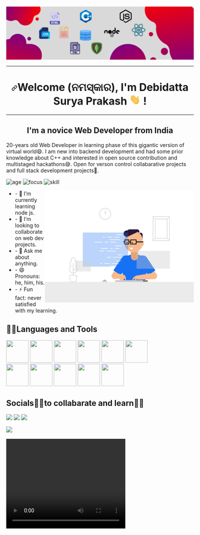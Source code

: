 <p><a target="_blank" rel="noopener noreferrer" href="https://raw.githubusercontent.com/debidattasuryaprakash/debidattasuryaprakash/main/photo/XIV.png"><img src="https://raw.githubusercontent.com/debidattasuryaprakash/debidattasuryaprakash/main/photo/XIV.png" alt="" style="max-width:100%;"></a></p>
<hr>



### <h1 align="center"><a id="user-content--नमस्ते-namaste-im-subhampreet-mohanty---" class="anchor" aria-hidden="true" href="#-नमस्ते-namaste-im-subhampreet-mohanty---"><svg class="octicon octicon-link" viewBox="0 0 16 16" version="1.1" width="16" height="16" aria-hidden="true"><path fill-rule="evenodd" d="M7.775 3.275a.75.75 0 001.06 1.06l1.25-1.25a2 2 0 112.83 2.83l-2.5 2.5a2 2 0 01-2.83 0 .75.75 0 00-1.06 1.06 3.5 3.5 0 004.95 0l2.5-2.5a3.5 3.5 0 00-4.95-4.95l-1.25 1.25zm-4.69 9.64a2 2 0 010-2.83l2.5-2.5a2 2 0 012.83 0 .75.75 0 001.06-1.06 3.5 3.5 0 00-4.95 0l-2.5 2.5a3.5 3.5 0 004.95 4.95l1.25-1.25a.75.75 0 00-1.06-1.06l-1.25 1.25a2 2 0 01-2.83 0z"></path></svg></a>Welcome (ନମସ୍କାର), I'm Debidatta Surya Prakash <a target="_blank" rel="noopener noreferrer" href="https://raw.githubusercontent.com/ABSphreak/ABSphreak/master/gifs/Hi.gif"><img src="https://raw.githubusercontent.com/ABSphreak/ABSphreak/master/gifs/Hi.gif" width="30px" style="max-width:100%;"></a> ! </h1>
<hr>

<h2  align="center">I'm a novice Web Developer from India</h2>

<p>20-years old Web Developer in learning phase of this gigantic version of virtual world&#128516. I am new into backend development and had some prior knowledge about C++ and interested in open source contribution and multistaged hackathons😅. Open for verson control collabarative projects and full stack development projects🤗. 

<p>
<img src="https://img.shields.io/badge/age-20-blue" alt="age" data-canonical-src="https://img.shields.io/badge/age-20-blue" style="max-width:100%;">
<img src="https://img.shields.io/badge/focus-WebDev-brightgreen" alt="focus" data-canonical-src="https://img.shields.io/badge/focus-WebDev-brightgreen" style="max-width:100%;">
<img src="https://img.shields.io/badge/skill-Learning-red" alt="skill" data-canonical-src="https://img.shields.io/badge/skill-Learning-red" style="max-width:100%;">
</p>
<p><a target="_blank" rel="noopener noreferrer" href="https://raw.githubusercontent.com/debidattasuryaprakash/debidattasuryaprakash/main/photo/code.gif"><img align="right" src="https://raw.githubusercontent.com/debidattasuryaprakash/debidattasuryaprakash/main/photo/code.gif" width="400" data-canonical-src="https://media.giphy.com/media/M9gbBd9nbDrOTu1Mqx/giphy.gif" style="max-width:300%;"></a></p>
<p>
 <ul>
   
<li>- 🌱 I’m currently learning node js.</li>
<li>- 👯 I’m looking to collaborate on web dev projects.</li>
<li>- 💬 Ask me about anything.</li>
<li>- 😄 Pronouns: he, him, his.</li>
<li>- ⚡ Fun fact: never satisfied with my learning.</li>
  
   </ul>
</p>
<h2>👨‍💻Languages and Tools</h2>
<div align="left">
<a target="_blank" rel="noopener noreferrer" href="https://github.com/Subhampreet/Subhampreet/blob/master/logos/c++.png?raw=true"><img src="https://github.com/Subhampreet/Subhampreet/raw/master/logos/c++.png?raw=true" height="60" width="60" style="max-width:100%;"></a>
<a target="_blank" rel="noopener noreferrer" href="https://github.com/Subhampreet/Subhampreet/blob/master/logos/JS.png?raw=true"><img src="https://github.com/Subhampreet/Subhampreet/raw/master/logos/JS.png?raw=true" height="60" width="60" style="max-width:100%;"></a>
<a target="_blank" rel="noopener noreferrer" href="https://camo.githubusercontent.com/aac945beac14dc731dc0499a530a41c7b76addcae3adbeeae28b5dc3add9a3a0/68747470733a2f2f63646e2e69636f6e73636f75742e636f6d2f69636f6e2f667265652f706e672d3531322f6e6f64652d6a732d313137343932352e706e67"><img src="https://camo.githubusercontent.com/aac945beac14dc731dc0499a530a41c7b76addcae3adbeeae28b5dc3add9a3a0/68747470733a2f2f63646e2e69636f6e73636f75742e636f6d2f69636f6e2f667265652f706e672d3531322f6e6f64652d6a732d313137343932352e706e67" height="60" width="60" data-canonical-src="https://cdn.iconscout.com/icon/free/png-512/node-js-1174925.png" style="max-width:100%;"></a>
<a target="_blank" rel="noopener noreferrer" href="https://github.com/Subhampreet/Subhampreet/blob/master/logos/css.png?raw=true"><img src="https://github.com/Subhampreet/Subhampreet/raw/master/logos/css.png?raw=true" height="60" width="60" style="max-width:100%;"></a>
<a target="_blank" rel="noopener noreferrer" href="https://github.com/Subhampreet/Subhampreet/blob/master/logos/html.png?raw=true"><img src="https://github.com/Subhampreet/Subhampreet/raw/master/logos/html.png?raw=true" height="60" width="60" style="max-width:100%;"></a>
<a target="_blank" rel="noopener noreferrer" href="https://camo.githubusercontent.com/c10bbec541caa795eee7a0ada0415e2fe7c04b4f89aaa8ebc76e1d1ac2ede1d6/68747470733a2f2f696d672e69636f6e73382e636f6d2f636f6c6f722f3435322f6d6f6e676f64622e706e67"><img src="https://camo.githubusercontent.com/c10bbec541caa795eee7a0ada0415e2fe7c04b4f89aaa8ebc76e1d1ac2ede1d6/68747470733a2f2f696d672e69636f6e73382e636f6d2f636f6c6f722f3435322f6d6f6e676f64622e706e67" height="60" width="60" data-canonical-src="https://img.icons8.com/color/452/mongodb.png" style="max-width:100%;"></a>
<br>
<a target="_blank" rel="noopener noreferrer" href="https://github.com/Subhampreet/Subhampreet/blob/master/logos/php.png?raw=true"><img src="https://github.com/Subhampreet/Subhampreet/raw/master/logos/php.png?raw=true" height="60" width="60" style="max-width:100%;"></a>
<a target="_blank" rel="noopener noreferrer" href="https://github.com/Subhampreet/Subhampreet/blob/master/logos/sql.png?raw=true"><img src="https://github.com/Subhampreet/Subhampreet/raw/master/logos/sql.png?raw=true" height="60" width="60" style="max-width:100%;"></a>
<a target="_blank" rel="noopener noreferrer" href="https://github.com/Subhampreet/Subhampreet/blob/master/logos/git.png?raw=true"><img src="https://github.com/Subhampreet/Subhampreet/raw/master/logos/git.png?raw=true" height="60" width="60" style="max-width:100%;"></a>
<a target="_blank" rel="noopener noreferrer" href="https://github.com/Subhampreet/Subhampreet/blob/master/logos/vs.png?raw=true"><img src="https://github.com/Subhampreet/Subhampreet/raw/master/logos/vs.png?raw=true" height="60" width="60" style="max-width:100%;"></a>
<a target="_blank" rel="noopener noreferrer" href="https://github.com/Subhampreet/Subhampreet/blob/master/logos/bootstrap.png?raw=true"><img src="https://github.com/Subhampreet/Subhampreet/raw/master/logos/bootstrap.png?raw=true" height="60" width="60" style="max-width:100%;"></a>
</div>

<div align="left">
<h2>Socials🙋‍♂️to collabarate and learn👨‍🎓</h2>
<p><a href="https://www.linkedin.com/in/debidatta-suryaprakash-65016916b/" rel="nofollow"><img src="https://camo.githubusercontent.com/a493f6833f99fb3c85788d6d9305e6b7a42b838e5ee5d138fd9a8214a7e77472/68747470733a2f2f696d672e736869656c64732e696f2f62616467652f6c696e6b6564696e2d2532333030373742352e7376673f267374796c653d666f722d7468652d6261646765266c6f676f3d6c696e6b6564696e266c6f676f436f6c6f723d7768697465" data-canonical-src="https://img.shields.io/badge/linkedin-%230077B5.svg?&amp;style=for-the-badge&amp;logo=linkedin&amp;logoColor=white" style="max-width:100%;"></a>
<a href="https://www.instagram.com/debidattasuryaprakash/" rel="nofollow"><img src="https://camo.githubusercontent.com/5c3f3164b340475c38f1ec3d8c6d0c6e8656fbccac25d06cfb86477079b88638/68747470733a2f2f696d672e736869656c64732e696f2f62616467652f696e7374616772616d2d2532334534343035462e7376673f267374796c653d666f722d7468652d6261646765266c6f676f3d696e7374616772616d266c6f676f436f6c6f723d7768697465" data-canonical-src="https://img.shields.io/badge/instagram-%23E4405F.svg?&amp;style=for-the-badge&amp;logo=instagram&amp;logoColor=white" style="max-width:100%;"></a>
<a href="https://www.facebook.com/debidatta.suryaprakash/" rel="nofollow"><img src="https://camo.githubusercontent.com/c4c06a397ab9bdae3a07af592524a7fc3b8ddc91c161332951b12ce5f5079959/68747470733a2f2f696d672e736869656c64732e696f2f62616467652f66616365626f6f6b2d2532333138373746322e7376673f267374796c653d666f722d7468652d6261646765266c6f676f3d66616365626f6f6b266c6f676f436f6c6f723d7768697465" data-canonical-src="https://img.shields.io/badge/facebook-%231877F2.svg?&amp;style=for-the-badge&amp;logo=facebook&amp;logoColor=white" style="max-width:100%;"></a>
</p>

<p><a href="https://dev.to/subhampreet" rel="nofollow"><img height="50" src="https://camo.githubusercontent.com/1f3c6413af566c3bdc34d592cb5f299bf014242798daf4854b3c531ad522b904/68747470733a2f2f6432666c746978307632653073622e636c6f756466726f6e742e6e65742f6465762d62616467652e737667" data-canonical-src="https://d2fltix0v2e0sb.cloudfront.net/dev-badge.svg" style="max-width:100%;"></a></p>
</div>
<video width="320" height="240" autoplay>
  <source src="movie.mp4" type="video/mp4">
  <source src="movie.ogg" type="video/ogg">
Your browser does not support the video tag.
</video>
